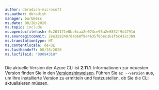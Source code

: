 ```yaml
---
author: dbradish-microsoft
ms.author: dbradish
manager: barbkess
ms.date: 08/28/2020
ms.topic: include
ms.openlocfilehash: 0c201171e8bc6caa2e074ce95a2e6532f9d4791d
ms.sourcegitcommit: 28e3282487dab68f9a4635f8bec161fbc412c3b9
ms.translationtype: HT
ms.contentlocale: de-DE
ms.lasthandoff: 08/28/2020
ms.locfileid: "89094318"
---
```

Die aktuelle Version der Azure CLI ist __2.11.1__. Informationen zur neuesten Version finden Sie in den [Versionshinweisen](../release-notes-azure-cli.md). Führen Sie `az --version` aus, um Ihre installierte Version zu ermitteln und festzustellen, ob Sie die CLI aktualisieren müssen.
